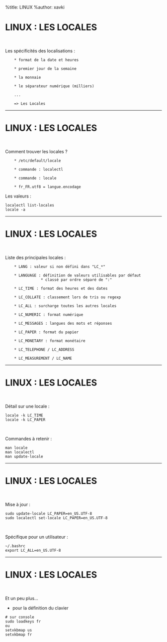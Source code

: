 %title: LINUX
%author: xavki


# LINUX : LES LOCALES

<br>

Les spécificités des localisations :

		* format de la date et heures

		* premier jour de la semaine

		* la monnaie

		* le séparateur numérique (milliers)

		...

		=> Les Locales

---------------------------------------------------------------------------------

# LINUX : LES LOCALES


<br>

Comment trouver les locales ?

		* /etc/default/locale

		* commande : localectl

		* commande : locale

		* fr_FR.utf8 = langue.encodage

Les valeurs :

```
localectl list-locales
locale -a
```

---------------------------------------------------------------------------------

# LINUX : LES LOCALES

<br>

Liste des principales locales :

		* LANG : valeur si non défini dans "LC_*"

		* LANGUAGE : définition de valeurs utilisables par défaut
					* classé par ordre séparé de ":"

		* LC_TIME : format des heures et des dates

		* LC_COLLATE : classement lors de tris ou regexp

		* LC_ALL : surcharge toutes les autres locales

		* LC_NUMERIC : format numérique

		* LC_MESSAGES : langues des mots et réponses

		* LC_PAPER : format du papier

		* LC_MONETARY : format monétaire

		* LC_TELEPHONE / LC_ADDRESS

		* LC_MEASUREMENT / LC_NAME

---------------------------------------------------------------------------------

# LINUX : LES LOCALES

<br>

Détail sur une locale :

```
locale -k LC_TIME
locale -k LC_PAPER
```

<br>

Commandes à retenir :

```
man locale
man localectl
man update-locale
```

---------------------------------------------------------------------------------

# LINUX : LES LOCALES

<br>

Mise à jour :

```
sudo update-locale LC_PAPER=en_US.UTF-8
sudo localectl set-locale LC_PAPER=en_US.UTF-8
```

<br>

Spécifique pour un utilisateur :

```
~/.bashrc
export LC_ALL=en_US.UTF-8
```

---------------------------------------------------------------------------------

# LINUX : LES LOCALES

<br>

Et un peu plus...

* pour la définition du clavier

```
# sur console
sudo loadkeys fr
ou
setxkbmap us
setxkbmap fr
```
